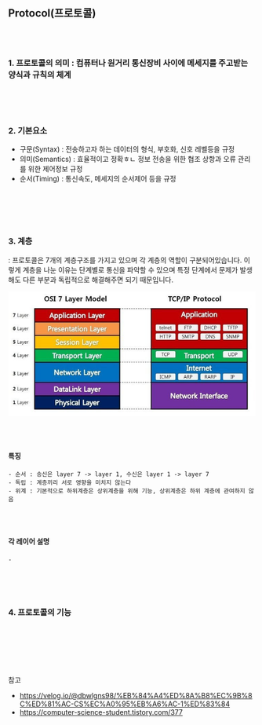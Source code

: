 ## Protocol(프로토콜)

</br></br>

### 1. 프로토콜의 의미 : 컴퓨터나 원거리 통신장비 사이에 **메세지를 주고받는 양식과 규칙**의 체계

</br>
</br>
</br>

### 2. 기본요소 

-   구문(Syntax) : 전송하고자 하는 데이터의 형식, 부호화, 신호 레벨등을 규정
-   의미(Semantics) : 효율적이고 정확ㅎㄴ 정보 전송을 위한 협조 상항과 오류 관리를 위한 제어정보 규정
-   순서(Timing) : 통신속도, 메세지의 순서제어 등을 규정 

</br></br></br></br>

### 3. 계층
: 프로토콜은 7개의 계층구조를 가지고 있으며 각 계층의 역할이 구분되어있습니다. 이렇게 계층을 나눈 이유는 단계별로 통신을 파악할 수 있으며 특정 단계에서 문제가 발생해도 다른 부분과 독립적으로 해결해주면 되기 때문입니다. 

![](/network/img/7layers.png)

</br></br>

#### 특징
    - 순서 : 송신은 layer 7 -> layer 1, 수신은 layer 1 -> layer 7
    - 독립 : 계층끼리 서로 영향을 미치지 않는다
    - 위계 : 기본적으로 하위계층은 상위계층을 위해 기능, 상위계층은 하위 계층에 관여하지 않음 

</br></br>

#### 각 레이어 설명
    - 


</br></br></br>

### 4. 프로토콜의 기능 




</br></br></br></br></br>

참고
- https://velog.io/@dbwlgns98/%EB%84%A4%ED%8A%B8%EC%9B%8C%ED%81%AC-CS%EC%A0%95%EB%A6%AC-1%ED%83%84
- https://computer-science-student.tistory.com/377

